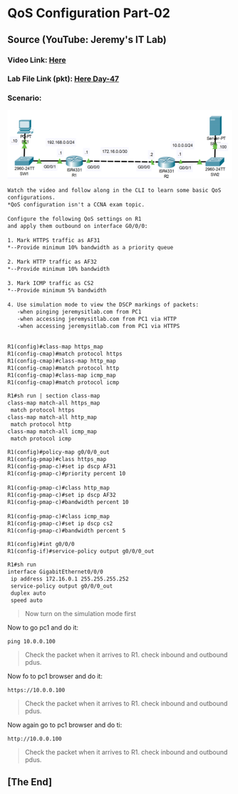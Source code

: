 # QoS Configuration Part-02
## Source (YouTube: Jeremy's IT Lab)
### Video Link: [Here](https://youtu.be/63tD4t8189k?si=oQK6IguLPbxouMuF)
### Lab File Link (pkt): [Here Day-47](https://mega.nz/file/i95nyBJI#ynX5AUZdiLfU93FeD5vk5oZdVGd1AHgfewEvtEbRZyg)
### Scenario:
![](../images/qosp-02.PNG)

```
Watch the video and follow along in the CLI to learn some basic QoS configurations.
*QoS configuration isn't a CCNA exam topic. 

Configure the following QoS settings on R1
and apply them outbound on interface G0/0/0:

1. Mark HTTPS traffic as AF31
*--Provide minimum 10% bandwidth as a priority queue

2. Mark HTTP traffic as AF32
*--Provide minimum 10% bandwidth

3. Mark ICMP traffic as CS2
*--Provide minimum 5% bandwidth

4. Use simulation mode to view the DSCP markings of packets:
   -when pinging jeremysitlab.com from PC1
   -when accessing jeremysitlab.com from PC1 via HTTP
   -when accessing jeremysitlab.com from PC1 via HTTPS
 
```
```
R1(config)#class-map https_map
R1(config-cmap)#match protocol https
R1(config-cmap)#class-map http_map
R1(config-cmap)#match protocol http
R1(config-cmap)#class-map icmp_map
R1(config-cmap)#match protocol icmp
```

```
R1#sh run | section class-map
class-map match-all https_map
 match protocol https
class-map match-all http_map
 match protocol http
class-map match-all icmp_map
 match protocol icmp
```
```
R1(config)#policy-map g0/0/0_out
R1(config-pmap)#class https_map
R1(config-pmap-c)#set ip dscp AF31
R1(config-pmap-c)#priority percent 10

R1(config-pmap-c)#class http_map
R1(config-pmap-c)#set ip dscp AF32
R1(config-pmap-c)#bandwidth percent 10

R1(config-pmap-c)#class icmp_map
R1(config-pmap-c)#set ip dscp cs2
R1(config-pmap-c)#bandwidth percent 5
```
```
R1(config)#int g0/0/0
R1(config-if)#service-policy output g0/0/0_out
```
```
R1#sh run 
interface GigabitEthernet0/0/0
 ip address 172.16.0.1 255.255.255.252
 service-policy output g0/0/0_out
 duplex auto
 speed auto
```
> Now turn on the simulation mode first  

Now to go pc1 and do it:  
```  
ping 10.0.0.100
```
> Check the packet when it arrives to R1. check inbound and outbound pdus. 

Now fo to pc1 browser and do it: 
```
https://10.0.0.100
```
> Check the packet when it arrives to R1. check inbound and outbound pdus. 

Now again go to pc1 browser and do ti: 
```
http://10.0.0.100
```
> Check the packet when it arrives to R1. check inbound and outbound pdus. 
## **[The End]**
